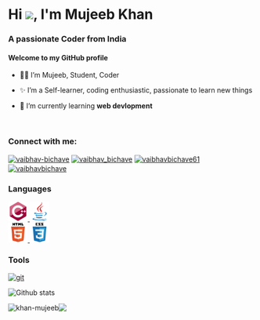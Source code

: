 
<!--
**khan-mujeeb/khan-mujeeb** is a ✨ _special_ ✨ repository because its `README.md` (this file) appears on your GitHub profile.

Here are some ideas to get you started:

- 🔭 I’m currently working on ...
- 🌱 I’m currently learning ...
- 👯 I’m looking to collaborate on ...
- 🤔 I’m looking for help with ...
- 💬 Ask me about ...
- 📫 How to reach me: ...
- 😄 Pronouns: ...
- ⚡ Fun fact: ...
-->

<h1 >Hi <img src="https://github.com/TheDudeThatCode/TheDudeThatCode/blob/master/Assets/Hi.gif" width="5px">, I'm Mujeeb Khan</h1>
<h3 >A passionate Coder from India</h3>

#### Welcome to my GitHub profile 

- 👩‍💻 I’m Mujeeb,  Student, Coder

- ✨ I’m a Self-learner, coding enthusiastic, passionate to learn new things 

- 🌱 I’m currently learning **web devlopment**
<br>
<h3 align="left">Connect with me:</h3>
<p align="left">
<a href="https://www.linkedin.com/in/mujeeb-ur-rahman-khan/" target="blank"><img align="center" src="https://raw.githubusercontent.com/rahuldkjain/github-profile-readme-generator/master/src/images/icons/Social/linked-in-alt.svg" alt="vaibhav-bichave" height="30" width="40" /></a>
<a href="https://www.hackerrank.com/mujeebkhan1831" target="blank"><img align="center" src="https://raw.githubusercontent.com/rahuldkjain/github-profile-readme-generator/master/src/images/icons/Social/hackerrank.svg" alt="vaibhav_bichave" height="30" width="40" /></a>
<a href="https://auth.geeksforgeeks.org/user/mujeebkhan1831/profile" target="blank"><img align="center" src="https://raw.githubusercontent.com/rahuldkjain/github-profile-readme-generator/master/src/images/icons/Social/geeks-for-geeks.svg" alt="vaibhavbichave61" height="30" width="40" /></a>
<a href="https://leetcode.com/mujeebkhan1831/" target="blank"><img align="center" src="https://raw.githubusercontent.com/rahuldkjain/github-profile-readme-generator/master/src/images/icons/Social/leet-code.svg" alt="vaibhavbichave" height="30" width="40" /></a>
</p>

<h3 align="left">Languages</h3>
<p align="left"> 

<a href="https://www.w3schools.com/cpp/" target="_blank"> <img src="https://raw.githubusercontent.com/devicons/devicon/master/icons/cplusplus/cplusplus-original.svg" alt="cplusplus" width="40" height="40"/> </a> 
<a href="https://www.java.com" target="_blank"> <img src="https://raw.githubusercontent.com/devicons/devicon/master/icons/java/java-original.svg" alt="java" width="40" height="40"/> </a>
<br>
<a href="https://www.w3.org/html/" target="_blank"> <img src="https://raw.githubusercontent.com/devicons/devicon/master/icons/html5/html5-original-wordmark.svg" alt="html5" width="40" height="40"/> </a>   <a href="https://www.w3schools.com/css/" target="_blank"> <img src="https://raw.githubusercontent.com/devicons/devicon/master/icons/css3/css3-original-wordmark.svg" alt="css3" width="40" height="40"/> </a> 
<h3 align="left"> Tools</h3>
<a href="https://git-scm.com/" target="_blank"> <img src="https://www.vectorlogo.zone/logos/git-scm/git-scm-icon.svg" alt="git" width="40" height="40"/> </a>
<br>

![Github stats](https://github-readme-stats.vercel.app/api?username=khan-mujeeb)
<p><img align="left" src="https://github-readme-stats.vercel.app/api/top-langs?username=khan-mujeeb&show_icons=true&locale=en&layout=compact" alt="khan-mujeeb" /></p>

![](https://komarev.com/ghpvc/?username=khan-mujeeb&color=green)





